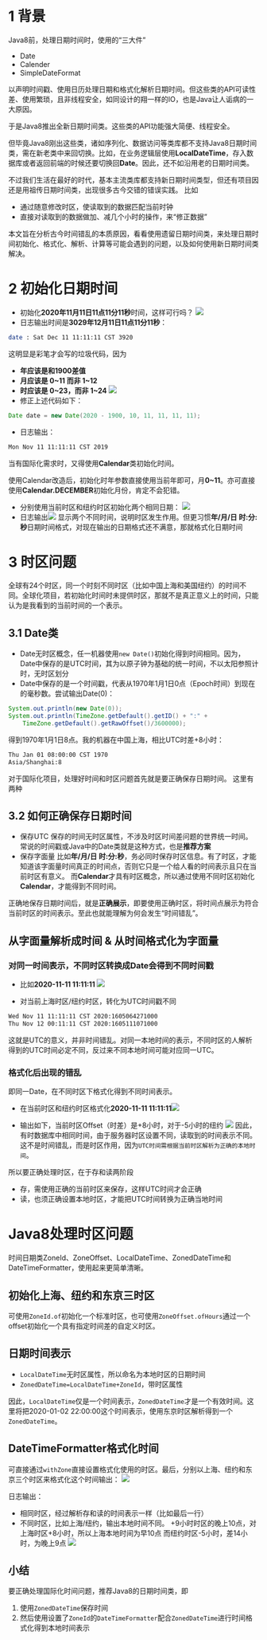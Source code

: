 # 1 背景
Java8前，处理日期时间时，使用的“三大件”
- Date
- Calender
- SimpleDateFormat

以声明时间戳、使用日历处理日期和格式化解析日期时间。但这些类的API可读性差、使用繁琐，且非线程安全，如同设计的翔一样的IO，也是Java让人诟病的一大原因。

于是Java8推出全新日期时间类。这些类的API功能强大简便、线程安全。

但毕竟Java8刚出这些类，诸如序列化、数据访问等类库都不支持Java8日期时间类，需在新老类中来回切换。比如，在业务逻辑层使用**LocalDateTime**，存入数据库或者返回前端的时候还要切换回**Date**。因此，还不如沿用老的日期时间类。

不过我们生活在最好的时代，基本主流类库都支持新日期时间类型，但还有项目因还是用祖传日期时间类，出现很多古今交错的错误实践。
比如
- 通过随意修改时区，使读取到的数据匹配当前时钟
- 直接对读取到的数据做加、减几个小时的操作，来“修正数据”

本文旨在分析古今时间错乱的本质原因，看看使用遗留日期时间类，来处理日期时间初始化、格式化、解析、计算等可能会遇到的问题，以及如何使用新日期时间类解决。

# 2 初始化日期时间
- 初始化**2020年11月11日11点11分11秒**时间，这样可行吗？
![](https://img-blog.csdnimg.cn/20201122161130956.png?x-oss-process=image/watermark,type_ZmFuZ3poZW5naGVpdGk,shadow_10,text_SmF2YUVkZ2U=,size_1,color_FFFFFF,t_70#pic_center)
- 日志输出时间是**3029年12月11日11点11分11秒**：
```bash
date : Sat Dec 11 11:11:11 CST 3920
```

这明显是彩笔才会写的垃圾代码，因为
- **年应该是和1900差值**
- **月应该是 0~11 而非 1~12**
- **时应该是 0~23，而非 1~24**
![](https://img-blog.csdnimg.cn/20201122193720701.png?x-oss-process=image/watermark,type_ZmFuZ3poZW5naGVpdGk,shadow_10,text_SmF2YUVkZ2U=,size_1,color_FFFFFF,t_70#pic_center)
- 修正上述代码如下：
```java
Date date = new Date(2020 - 1900, 10, 11, 11, 11, 11);
```
- 日志输出：
```bash
Mon Nov 11 11:11:11 CST 2019
```

当有国际化需求时，又得使用**Calendar**类初始化时间。

使用Calendar改造后，初始化时年参数直接使用当前年即可，月**0~11**。亦可直接使用**Calendar.DECEMBER**初始化月份，肯定不会犯错。

- 分别使用当前时区和纽约时区初始化两个相同日期：
![](https://img-blog.csdnimg.cn/20201122200346657.png?x-oss-process=image/watermark,type_ZmFuZ3poZW5naGVpdGk,shadow_10,text_SmF2YUVkZ2U=,size_1,color_FFFFFF,t_70#pic_center)
- 日志输出![](https://img-blog.csdnimg.cn/20201122200418945.png#pic_center)
显示两个不同时间，说明时区发生作用。但更习惯**年/月/日 时:分:秒**日期时间格式，对现在输出的日期格式还不满意，那就格式化日期时间

# 3 时区问题
全球有24个时区，同一个时刻不同时区（比如中国上海和美国纽约）的时间不同。全球化项目，若初始化时间时未提供时区，那就不是真正意义上的时间，只能认为是我看到的当前时间的一个表示。

## 3.1 Date类
- Date无时区概念，任一机器使用`new Date()`初始化得到时间相同。因为，Date中保存的是UTC时间，其为以原子钟为基础的统一时间，不以太阳参照计时，无时区划分
- Date中保存的是一个时间戳，代表从1970年1月1日0点（Epoch时间）到现在的毫秒数。尝试输出Date(0)：

```java
System.out.println(new Date(0));
System.out.println(TimeZone.getDefault().getID() + ":" +
	TimeZone.getDefault().getRawOffset()/3600000);
```

得到1970年1月1日8点。我的机器在中国上海，相比UTC时差+8小时：

```bash
Thu Jan 01 08:00:00 CST 1970
Asia/Shanghai:8
```

对于国际化项目，处理好时间和时区问题首先就是要正确保存日期时间。
这里有两种
## 3.2 如何正确保存日期时间
- 保存UTC
保存的时间无时区属性，不涉及时区时间差问题的世界统一时间。常说的时间戳或Java中的Date类就是这种方式，也是**推荐方案**
- 保存字面量
比如**年/月/日 时:分:秒**，务必同时保存时区信息。有了时区，才能知道该字面量时间真正的时间点，否则它只是一个给人看的时间表示且只在当前时区有意义。
而**Calendar**才具有时区概念，所以通过使用不同时区初始化**Calendar**，才能得到不同时间。

正确地保存日期时间后，就是**正确展示**，即要使用正确时区，将时间点展示为符合当前时区的时间表示。至此也就能理解为何会发生“时间错乱”。

## 从字面量解析成时间 & 从时间格式化为字面量
### 对同一时间表示，不同时区转换成Date会得到不同时间戳
- 比如**2020-11-11 11:11:11**
![](https://img-blog.csdnimg.cn/20201122210342482.png?x-oss-process=image/watermark,type_ZmFuZ3poZW5naGVpdGk,shadow_10,text_SmF2YUVkZ2U=,size_1,color_FFFFFF,t_70#pic_center)

- 对当前上海时区/纽约时区，转化为UTC时间戳不同

```bash
Wed Nov 11 11:11:11 CST 2020:1605064271000
Thu Nov 12 00:11:11 CST 2020:1605111071000
```
这就是UTC的意义，并非时间错乱。对同一本地时间的表示，不同时区的人解析得到的UTC时间必定不同，反过来不同本地时间可能对应同一UTC。

### 格式化后出现的错乱
即同一Date，在不同时区下格式化得到不同时间表示。

- 在当前时区和纽约时区格式化**2020-11-11 11:11:11**![](https://img-blog.csdnimg.cn/20201122211200826.png?x-oss-process=image/watermark,type_ZmFuZ3poZW5naGVpdGk,shadow_10,text_SmF2YUVkZ2U=,size_1,color_FFFFFF,t_70#pic_center)

- 输出如下，当前时区Offset（时差）是+8小时，对于-5小时的纽约
![](https://img-blog.csdnimg.cn/20201122211259222.png#pic_center)
因此，有时数据库中相同时间，由于服务器时区设置不同，读取到的时间表示不同。这不是时间错乱，而是时区作用，因为`UTC时间需根据当前时区解析为正确的本地时间`。

所以要正确处理时区，在于存和读两阶段
- 存，需使用正确的当前时区来保存，这样UTC时间才会正确
- 读，也须正确设置本地时区，才能把UTC时间转换为正确当地时间

# Java8处理时区问题
时间日期类ZoneId、ZoneOffset、LocalDateTime、ZonedDateTime和DateTimeFormatter，使用起来更简单清晰。

## 初始化上海、纽约和东京三时区
可使用`ZoneId.of`初始化一个标准时区，也可使用`ZoneOffset.ofHours`通过一个offset初始化一个具有指定时间差的自定义时区。


## 日期时间表示
- `LocalDateTime`无时区属性，所以命名为本地时区的日期时间
- `ZonedDateTime=LocalDateTime+ZoneId`，带时区属性

因此，`LocalDateTime`仅是一个时间表示，`ZonedDateTime`才是一个有效时间。这里将把2020-01-02 22:00:00这个时间表示，使用东京时区解析得到一个`ZonedDateTime`。

## DateTimeFormatter格式化时间
可直接通过`withZone`直接设置格式化使用的时区。最后，分别以上海、纽约和东京三个时区来格式化这个时间输出：
![](https://img-blog.csdnimg.cn/20201122213801478.png?x-oss-process=image/watermark,type_ZmFuZ3poZW5naGVpdGk,shadow_10,text_SmF2YUVkZ2U=,size_1,color_FFFFFF,t_70#pic_center)

日志输出：
- 相同时区，经过解析存和读的时间表示一样（比如最后一行）
- 不同时区，比如上海/纽约，输出本地时间不同。
 +9小时时区的晚上10点，对上海时区+8小时，所以上海本地时间为早10点
 而纽约时区-5小时，差14小时，为晚上9点
![](https://img-blog.csdnimg.cn/20201122214645307.png?x-oss-process=image/watermark,type_ZmFuZ3poZW5naGVpdGk,shadow_10,text_SmF2YUVkZ2U=,size_1,color_FFFFFF,t_70#pic_center)

## 小结
要正确处理国际化时间问题，推荐Java8的日期时间类，即
1. 使用`ZonedDateTime`保存时间
2. 然后使用设置了`ZoneId`的`DateTimeFormatter`配合`ZonedDateTime`进行时间格式化得到本地时间表示